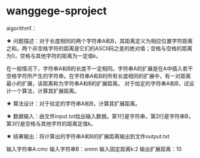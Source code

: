 # wanggege-sproject
algorithm1：

★ 问题描述：对于长度相同的两个字符串A和B，其距离定义为相应位置字符距离之和。两个非空格字符的距离是它们的ASCII码之差的绝对值；空格与空格的距离为0，空格与其他字符的距离为一定值k。

在一般情况下，字符串A和B的长度不一定相同。字符串A的扩展是在A中插入若干空格字符所产生的字符串。在字符串A和B的所有长度相同的扩展中，有一对距离最小的扩展，该距离称为字符串A和B的扩展距离。
对于给定的字符串A和B，试设计一个算法，计算其扩展距离。

★ 算法设计：对于给定的字符串A和B，计算其扩展距离。

★ 数据输入：由文件input.txt给出输入数据。第1行是字符串，第2行是字符串B，第3行是空格与其他字符的距离定值k。

★ 结果输出：将计算出的字符串A和B的扩展距离输出到文件output.txt

输入字符串A:cmc
输入字符串B：snmn 
输入固定距离k:2
输出扩展距离：10
